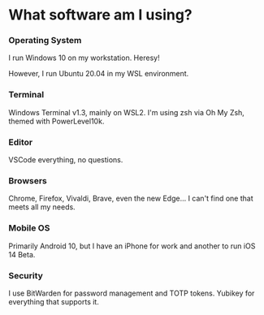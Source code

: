 # What software am I using?
### Operating System
I run Windows 10 on my workstation.  Heresy!

However, I run Ubuntu 20.04 in my WSL environment.

### Terminal
Windows Terminal v1.3, mainly on WSL2.  I'm using zsh via Oh My Zsh, themed with PowerLevel10k.

### Editor
VSCode everything, no questions.

### Browsers
Chrome, Firefox, Vivaldi, Brave, even the new Edge...  I can't find one that meets all my needs.

### Mobile OS
Primarily Android 10, but I have an iPhone for work and another to run iOS 14 Beta.

### Security
I use BitWarden for password management and TOTP tokens.  Yubikey for everything that supports it.